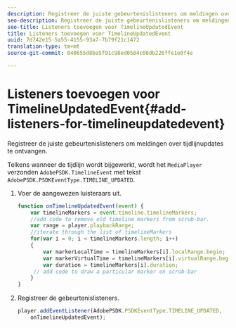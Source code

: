 ```yaml
---
description: Registreer de juiste gebeurtenislisteners om meldingen over tijdlijnupdates te ontvangen.
seo-description: Registreer de juiste gebeurtenislisteners om meldingen over tijdlijnupdates te ontvangen.
seo-title: Listeners toevoegen voor TimelineUpdatedEvent
title: Listeners toevoegen voor TimelineUpdatedEvent
uuid: 7d742e15-5a55-4155-93a7-7b79f21c1472
translation-type: tm+mt
source-git-commit: 040655d8ba5f91c98ed0584c08db226ffe1e0f4e

---
```



# Listeners toevoegen voor TimelineUpdatedEvent{#add-listeners-for-timelineupdatedevent}

Registreer de juiste gebeurtenislisteners om meldingen over tijdlijnupdates te ontvangen.

Telkens wanneer de tijdlijn wordt bijgewerkt, wordt het `MediaPlayer` verzonden `AdobePSDK.TimelineEvent` met tekst `AdobePSDK.PSDKEventType.TIMELINE_UPDATED`.
1. Voer de aangewezen luisteraars uit.

   ```js
   function onTimelineUpdatedEvent(event) { 
       var timelineMarkers = event.timeline.timelineMarkers; 
       //add code to remove old timeline markers from scrub-bar. 
       var range = player.playbackRange; 
       //iterate through the list of timelineMarkers 
       for(var i = 0; i < timelineMarkers.length; i++) 
       { 
           var markerLocalTime = timelineMarkers[i].localRange.begin; 
           var markerVirtualTime = timelineMarkers[i].virtualRange.begin; 
           var duration = timelineMarkers[i].duration; 
        // add code to draw a particular marker on scrub-bar 
       }      
   }
   ```

1. Registreer de gebeurtenislisteners.

   ```js
   player.addEventListener(AdobePSDK.PSDKEventType.TIMELINE_UPDATED,  
       onTimelineUpdatedEvent);
   ```

